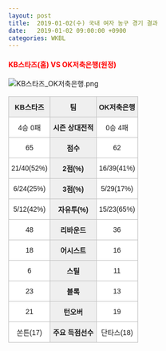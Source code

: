 ```yaml
---
layout: post
title:  2019-01-02(수) 국내 여자 농구 경기 결과
date:   2019-01-02 09:00:00 +0900
categories: WKBL
---
```


#### <span style="color:red"> KB스타즈(홈) VS OK저축은행(원정) </span>
![KB스타즈_OK저축은행.png](../images/wkbl/match/KB스타즈_OK저축은행.png)

<style type="text/css">
.tg  {border-collapse:collapse;border-spacing:0;}
.tg td{font-family:Arial, sans-serif;font-size:14px;padding:10px 5px;border-style:solid;border-width:1px;overflow:hidden;word-break:normal;border-color:#c0c0c0;}
.tg th{font-family:Arial, sans-serif;font-size:14px;font-weight:normal;padding:10px 5px;border-style:solid;border-width:1px;overflow:hidden;word-break:normal;border-color:#c0c0c0;}
.tg .tg-dcpn{background-color:#ffffff;border-color:#c0c0c0;text-align:center;vertical-align:middle}
.tg .tg-txr3{background-color:#ffffff;border-color:#c0c0c0;text-align:center;vertical-align:middle}
.tg .tg-o8le{background-color:#efefef;border-color:#c0c0c0;text-align:center;vertical-align:middle}
.tg .tg-rr9t{font-weight:bold;background-color:#efefef;border-color:#c0c0c0;text-align:center;vertical-align:middle}
.tg .tg-wazi{background-color:#efefef;border-color:#c0c0c0;text-align:center;vertical-align:middle}
</style>

<table class="tg">
  <tr>
    <th class="tg-rr9t">KB스타즈</th>
    <th class="tg-rr9t">팀</th>
    <th class="tg-rr9t">OK저축은행</th>
  </tr>
  <tr>
    <td class="tg-dcpn">4승 0패</td>
    <td class="tg-rr9t">시즌 상대전적</td>
    <td class="tg-dcpn">0승 4패</td>
  </tr>
  <tr>
    <td class="tg-dcpn">65</td>
    <td class="tg-rr9t">점수</td>
    <td class="tg-dcpn">62</td>
  </tr>
  <tr>
    <td class="tg-dcpn">21/40(52%)</td>
    <td class="tg-rr9t">2점(%)</td>
    <td class="tg-dcpn">16/39(41%)</td>
  </tr>
  <tr>
    <td class="tg-dcpn">6/24(25%)</td>
    <td class="tg-rr9t">3점(%)</td>
    <td class="tg-dcpn">5/29(17%)</td>
  </tr>
  <tr>
    <td class="tg-dcpn">5/12(42%)</td>
    <td class="tg-rr9t">자유투(%)</td>
    <td class="tg-dcpn">15/23(65%)</td>
  </tr>
  <tr>
    <td class="tg-dcpn">48</td>
    <td class="tg-rr9t">리바운드</td>
    <td class="tg-dcpn">36</td>
  </tr>
  <tr>
    <td class="tg-dcpn">18</td>
    <td class="tg-rr9t">어시스트</td>
    <td class="tg-dcpn">16</td>
  </tr>
  <tr>
    <td class="tg-dcpn">6</td>
    <td class="tg-rr9t">스틸</td>
    <td class="tg-dcpn">11</td>
  </tr>
  <tr>
    <td class="tg-dcpn">23</td>
    <td class="tg-rr9t">블록</td>
    <td class="tg-dcpn">13</td>
  </tr>
  <tr>
    <td class="tg-dcpn">21</td>
    <td class="tg-rr9t">턴오버</td>
    <td class="tg-dcpn">19</td>
  </tr>
  <tr>
    <td class="tg-dcpn">쏜튼(17)</td>
    <td class="tg-rr9t">주요 득점선수</td>
    <td class="tg-dcpn">단타스(18)</td>
  </tr>
</table>
